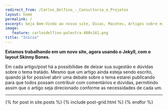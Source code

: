 ```yaml
---
redirect_from: /Carlos_Delfino_-_Consultoria_e_Projetos
layout: home
permalink: /
excerpt: Seja Bem-Vindo ao nosso site, Dicas, Macetes, Artigos sobre microcontroladores AVR, ARM e Arduino, Programação em Java e PHP para Web Sistem distribuidos. Consultoria em Joomla e Moodle.
image:
   feature: carlosdelfino-palestra-400x161.png
title: "Início"
---
```


**Estamos trabalhando em um novo site, agora usando o Jekyll, com o layout Skinny Bones.**

Em cada artigo/post há a possibilidae de deixar sua sugestão e dúvidas sobre o tema tratádo.
Mesmo que um artigo ainda esteja sendo escrito, quando já for possível abrir uma debate sobre
o tema estarei publicando para que todos possam contribuir com comentários e dúvidas, permitindo
assim que o artigo seja direcionado conforme as necessidades de cada um.

<hr />
 
<div class="tiles">
{% for post in site.posts %}
	{% include post-grid.html %}
{% endfor %}
</div>
<!-- /.tiles -->
